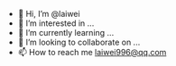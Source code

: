 - 👋 Hi, I’m @laiwei
- 👀 I’m interested in ...
- 🌱 I’m currently learning ...
- 💞️ I’m looking to collaborate on ...
- 📫 How to reach me laiwei996@qq.com

<!---
laiwei360735/laiwei360735 is a ✨ special ✨ repository because its `README.md` (this file) appears on your GitHub profile.
You can click the Preview link to take a look at your changes.
--->

